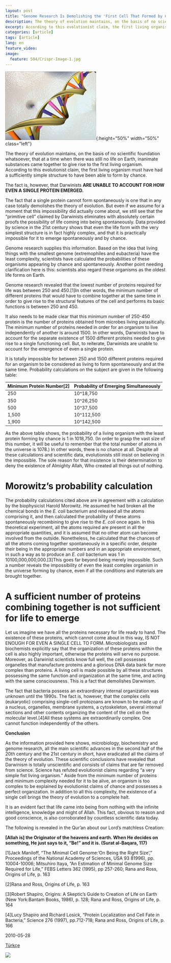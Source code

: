 ```yaml
---
layout: post
title: "Genome Research Is Demolishing the 'First Cell That Formed by Chance' Deception"
description: The theory of evolution maintains, on the basis of no scientific foundation whatsoever, that at a time when there was still no life on Earth, inanimate substances came together to give rise to the first living organism.
excerpt: According to this evolutionist claim, the first living organism must have had a sufficiently simple structure to have been able to form by chance.
categories: [article]
tags: [article]
lang: en
feature_video: 
image:
  feature: 504/Crispr-Image-1.jpg
---
```




![Genome Research Is Demolishing](/images/504/13.JPG){:height="50%" width="50%" class="left"}

The theory of evolution maintains, on the basis of no scientific foundation whatsoever, that at a time when there was still no life on Earth, inanimate substances came together to give rise to the first living organism. According to this evolutionist claim, the first living organism must have had a sufficiently simple structure to have been able to form by chance.

The fact is, however, that Darwinists **ARE UNABLE TO ACCOUNT FOR HOW EVEN A SINGLE PROTEIN EMERGED.**

The fact that a single protein cannot form spontaneously is one that in any case totally demolishes the theory of evolution. But even if we assume for a moment that this impossibility did actually come about, we still see that the “primitive cell” claimed by Darwinists eliminates with absolutely certain proofs the possibility of life coming into being spontaneously. Data provided by science in the 21st century shows that even the life form with the very simplest structure is in fact highly complex, and that it is practically impossible for it to emerge spontaneously and by chance.

Genome research supplies this information. Based on the idea that living things with the smallest genome (extremophiles and eubacteria) have the least complexity, scientists have calculated the probabilities of these organisms appearing by chance and spontaneously. Another point needing clarification here is this: scientists also regard these organisms as the oldest life forms on Earth.

Genome research revealed that the lowest number of proteins required for life was between 250 and 450.\[1\]In other words, the minimum number of different proteins that would have to combine together at the same time in order to give rise to the structural features of the cell and performs its basic functions is between 250 and 450.

It also needs to be made clear that this minimum number of 250-450 protein is the number of proteins obtained from microbes living parasitically. The minimum number of proteins needed in order for an organism to live independently of another is around 1500. In other words, Darwinists have to account for the separate existence of 1500 different proteins needed to give rise to a single functioning cell. But, to reiterate, Darwinists are unable to account for the emergence of even a single protein.

It is totally impossible for between 250 and 1500 different proteins required for an organism to be considered as living to form spontaneously and at the same time. Probability calculations on the subject are given in the following table:

| Minimum Protein Number[2] | Probability of Emerging Simultaneously |
|---------------------------|----------------------------------------|
| 250                       | 10^18,750                              |
| 350                       | 10^26,250                              |
| 500                       | 10^37,500                              |
| 1,500                     | 10^112,500                             |
| 1,900                     | 10^142,500                             |
  
As the above table shows, the probability of a living organism with the least protein forming by chance is 1 in 1018,750. (In order to grasp the vast size of this number, it will be useful to remember that the total number of atoms in the universe is 1078.) In other words, there is no chance at all. Despite all these calculations and scientific data, evolutionists still insist on believing in the impossible. The sole reason for that insistence is their determination to deny the existence of Almighty Allah, Who created all things out of nothing. 

Morowitz’s probability calculation
==================================

The probability calculations cited above are in agreement with a calculation by the biophysicist Harold Morowitz. He assumed he had broken all the chemical bonds in the _E. coli_ bacterium and released all the atoms comprising it, and then calculated the probability of these atoms spontaneously recombining to give rise to the _E. coli_ once again. In this theoretical experiment, all the atoms required are present in all the appropriate quantities, and it is assumed that no other atom can become involved from the outside. Nonetheless, he calculated that the chances of all the atoms coming together spontaneously in a specific order, despite their being in the appropriate numbers and in an appropriate environment, in such a way as to produce an _E. coli_ bacterium was 1 in 10100,000,000,000.\[3\]This goes far beyond being merely impossible. Such a number reveals the impossibility of even the least complex organism in the universe forming by chance, even if all the conditions and materials are brought together.

A sufficient number of proteins combining together is not sufficient for life to emerge
=======================================================================================

Let us imagine we have all the proteins necessary for life ready to hand. The existence of these proteins, which cannot come about in this way, IS NOT ENOUGH FOR EVEN A SINGLE CELL TO FORM. Microbiologists and biochemists explicitly say that the organization of these proteins within the cell is also highly important, otherwise the proteins will serve no purpose. Moreover, as Darwinist scientists know full well, the cell possesses organelles that manufacture proteins and a glorious DNA data bank far more complex than proteins. A living cell is made possible by all these structures possessing the same function and organization at the same time, and acting with the same consciousness. This is a fact that demolishes Darwinism.

The fact that bacteria possess an extraordinary internal organization was unknown until the 1990s. The fact is, however, that the complex cells (eukaryotic) comprising single-cell protozoans are known to be made up of a nucleus, organelles, membrane systems, a cytoskeleton, several internal sections and other contents organizing the content of the cell on the molecular level.\[4\]All these systems are extraordinarily complex. One cannot function independently of the others.

**Conclusion**

As the information provided here shows, microbiology, biochemistry and genome research, all the main scientific advances in the second half of the 20th century and the 21st century in short, have eradicated all the claims of the theory of evolution. These scientific conclusions have revealed that Darwinism is totally unscientific and consists of claims that are far removed from science. Science has refuted evolutionist claims regarding “a very simple fist living organism.” Aside from the minimum number of proteins and minimum complexity needed for it to be alive, an organism is too complex to be explained by evolutionist claims of chance and possesses a perfect organization. In addition to all this complexity, the existence of a single cell brings the theory of evolution to a complete halt.

It is an evident fact that life came into being from nothing with the infinite intelligence, knowledge and might of Allah. This fact, obvious to reason and good conscience, is also corroborated by countless scientific data today.

The following is revealed in the Qur’an about our Lord’s matchless Creation:

**\[Allah is\] the Originator of the heavens and earth. When He decides on something, He just says to it, “Be!” and it is. (Surat al-Baqara, 117)**

  
 

\[1\]Jack Maniloff, “The Minimal Cell Genome:’On Being the Right Size’,” Proceedings of the National Academy of Sciences, USA 93 81996), pp. 10004-10006; Mitsuhiro Itaya, “An Estimation of Minimal Genome Size Required for Life,” FEBS Letters 362 (1995), pp 257-260; Rana and Ross, Origins of Life, p. 163

\[2\]Rana and Ross, Origins of Life, p. 163

\[3\]Robert  Shapiro, Origins: A Skeptic’s Guide to Creation of Life on Earth (New York:Bantam Books, 1986), p. 128; Rana and Ross, Origins of Life, p. 164

\[4\]Lucy Shapiro and Richard Losick, “Protein Localization and Cell Fate in Bacteria,” Science 276 (1997), pp.712-718; Rana and Ross, Origins of Life, p. 166



2010-05-28

[Türkçe](https://web.archive.org/web/20150905091542/http://www.netcevap.org/index.php?git=makale&makale_id=148505)

![](/web/20150905091542im_/http://www.darwinism-watch.com/image/13.JPG)
